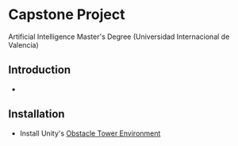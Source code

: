 # Capstone Project
Artificial Intelligence Master's Degree (Universidad Internacional de Valencia)

## Introduction
-

## Installation

- Install Unity's [Obstacle Tower Environment](https://github.com/Unity-Technologies/obstacle-tower-env)

